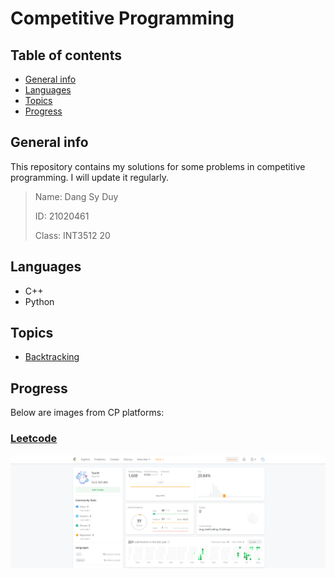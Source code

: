 # Competitive Programming

## Table of contents
* [General info](#general-info)
* [Languages](#languages)
* [Topics](#topics)
* [Progress](#progress)

## General info
This repository contains my solutions for some problems in competitive programming. I will update it regularly.
    
> Name: Dang Sy Duy
>
> ID: 21020461
>
> Class: INT3512 20

## Languages
* C++
* Python

## Topics
* [Backtracking](https://github.com/Tsun0193/Competitive-Programming/tree/main/Backtrack%20(Recursion))

## Progress
Below are images from CP platforms:

### [Leetcode](https://leetcode.com/dduy193/)
![Leetcode](/Asset/Leetcode_Progress.png)

